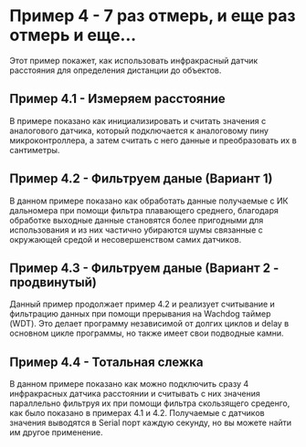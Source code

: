 # Пример 4 - 7 раз отмерь, и еще раз отмерь и еще...

Этот пример покажет, как использовать инфракрасный датчик расстояния для определения дистанции до объектов.

## Пример 4.1 - Измеряем расстояние

В примере показано как инициализировать и считать значения с аналогового датчика, который подключается к аналоговому пину микроконтроллера, а затем считать с него данные и преобразовать их в сантиметры.

## Пример 4.2 - Фильтруем даные (Вариант 1)

В данном примере показано как обработать данные получаемые с ИК дальномера при помощи фильтра плавающего среднего, благодаря обработке выходные данные становятся более пригодными для использования и из них частично убираются шумы связанные с окружающей средой и несовершенством самих датчиков.

## Пример 4.3 - Фильтруем даные (Вариант 2 - продвинутый)

Данный пример продолжает пример 4.2 и реализует считывание и фильтрацию данных при помощи прерывания на Wachdog таймер (WDT). Это делает программу независимой от долгих циклов и delay в основном цикле программы, но также имеет свои подводные камни.

## Пример 4.4 - Тотальная слежка

В данном примере показано как можно подключить сразу 4 инфракрасных датчика расстоянии и считывать с них значения параллельно фильтруя их при помощи фильтра скользящего среденго, как было показано в примерах 4.1 и 4.2. Получаемые с датчиков значения выводятся в Serial порт каждую секунду, но вы можете найти им другое применение.
